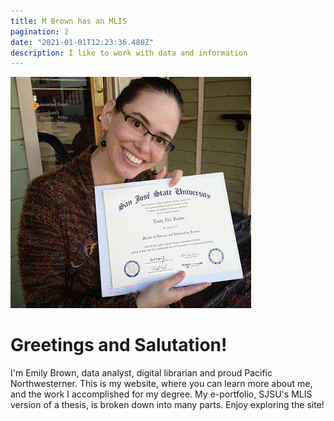 ```yaml
---
title: M Brown has an MLIS
pagination: 2
date: "2021-01-01T12:23:36.480Z"
description: I like to work with data and information
---
```


![Picture of M Brown, woman holding Master's degree](/src/images/myMLIS.gif)

# Greetings and Salutation!

I'm Emily Brown, data analyst, digital librarian and proud Pacific Northwesterner. This is my website, where you can learn more about me, and the work I accomplished for my degree. My e-portfolio, SJSU's MLIS version of a thesis, is broken down into many parts. Enjoy exploring the site!

